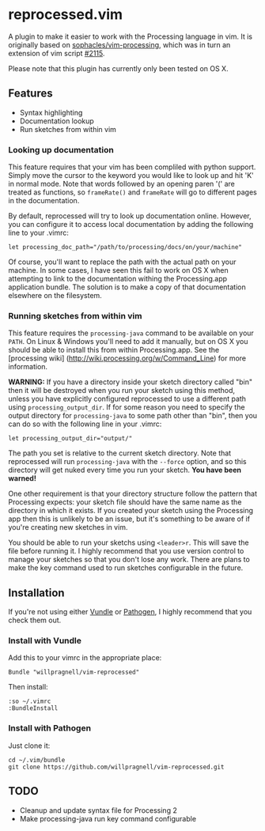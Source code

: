 # reprocessed.vim

A plugin to make it easier to work with the Processing language in vim.
It is originally based on
[sophacles/vim-processing](https://github.com/sophacles/vim-processing),
which was in turn an extension of vim script
[#2115](http://www.vim.org/scripts/script.php?script_id=2115).

Please note that this plugin has currently only been tested on OS X.

## Features

* Syntax highlighting
* Documentation lookup
* Run sketches from within vim

### Looking up documentation

This feature requires that your vim has been compliled with python support.
Simply move the cursor to the keyword you would like to look up and hit 'K' in
normal mode. Note that words followed by an opening paren '(' are treated as
functions, so `frameRate()` and `frameRate` will go to different pages in the
documentation.

By default, reprocessed will try to look up documentation online. However, you
can configure it to access local documentation by adding the following line to
your .vimrc:

    let processing_doc_path="/path/to/processing/docs/on/your/machine"

Of course, you'll want to replace the path with the actual path on your machine.
In some cases, I have seen this fail to work on OS X when attempting to link to
the documentation withing the Processing.app application bundle. The solution is
to make a copy of that documentation elsewhere on the filesystem.

### Running sketches from within vim

This feature requires the `processing-java` command to be available on your
`PATH`. On Linux & Windows you'll need to add it manually, but on OS X you should
be able to install this from within Processing.app. See the [processing wiki]
(http://wiki.processing.org/w/Command_Line) for more information.

__WARNING:__ If you have a directory inside your sketch directory called "bin"
then it will be destroyed when you run your sketch using this method, unless you
have explicitly configured reprocessed to use a different path using
`processing_output_dir`.
If for some reason you need to specify the output directory for `processing-java`
to some path other than "bin", then you can do so with the following line in your
.vimrc:

    let processing_output_dir="output/"

The path you set is relative to the current sketch directory. Note that
reprocessed will run `processing-java` with the `--force` option, and so this
directory will get nuked every time you run your sketch. __You have been warned!__

One other requirement is that your directory structure follow the pattern that
Processing expects: your sketch file should have the same name as the directory
in which it exists. If you created your sketch using the Processing app then
this is unlikely to be an issue, but it's something to be aware of if you're
creating new sketches in vim.

You should be able to run your sketchs using `<leader>r`. This will save the file
before running it. I highly recommend that you use version control to manage your
sketches so that you don't lose any work. There are plans to make the key command
used to run sketches configurable in the future.

## Installation

If you're not using either [Vundle](https://github.com/gmarik/vundle)
or [Pathogen](https://github.com/tpope/vim-pathogen),
I highly recommend that you check them out.

### Install with Vundle

Add this to your vimrc in the appropriate place:

    Bundle "willpragnell/vim-reprocessed"

Then install:

    :so ~/.vimrc
    :BundleInstall

### Install with Pathogen

Just clone it:

    cd ~/.vim/bundle
    git clone https://github.com/willpragnell/vim-reprocessed.git

## TODO

* Cleanup and update syntax file for Processing 2
* Make processing-java run key command configurable


